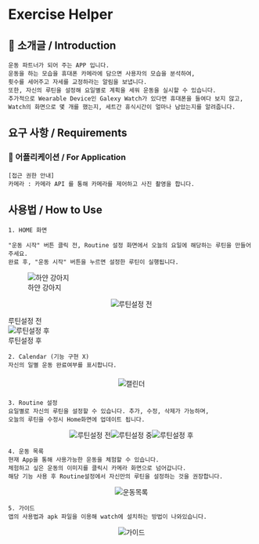 # Exercise Helper

## 📢 소개글 / Introduction 
```
운동 파트너가 되어 주는 APP 입니다.
운동을 하는 모습을 휴대폰 카메라에 담으면 사용자의 모습을 분석하여, 
횟수를 세어주고 자세를 교정하라는 알림을 보냅니다. 
또한, 자신의 루틴을 설정해 요일별로 계획을 세워 운동을 실시할 수 있습니다. 
추가적으로 Wearable Device인 Galexy Watch가 있다면 휴대폰을 들여다 보지 않고,
Watch의 화면으로 몇 개를 했는지, 세트간 휴식시간이 얼마나 남았는지를 알려줍니다. 
```
## 요구 사항 / Requirements
### 📱 어플리케이션 / For Application
```
[접근 권한 안내]
카메라 : 카메라 API 를 통해 카메라를 제어하고 사진 촬영을 합니다.
```

## 사용법 / How to Use
```
1. HOME 화면 

"운동 시작" 버튼 클릭 전, Routine 설정 화면에서 오늘의 요일에 해당하는 루틴을 만들어 주세요.
완료 후, "운동 시작" 버튼을 누르면 설정한 루틴이 실행됩니다. 
```
<figure>
    <img src="https://i.esdrop.com/d/ZklKfna5T3.jpg" title="하얀 강아지">    
    <figcaption>하얀 강아지</figcaption>
</figure>

<p align="center">
  <img src = "https://user-images.githubusercontent.com/38587274/136323655-46ed2fd8-3856-48b4-a2bf-f1616ef6a2f7.jpg" alt="루틴설정 전" title="루틴설정 전"><figcaption>루틴설정 전</figcaption><img src = "https://user-images.githubusercontent.com/38587274/136323645-d62be43f-f3e1-412e-865d-a8f4c8cce102.jpg" alt="루틴설정 후" title="루틴설정 후"><figcaption>루틴설정 후</figcaption>
</p>

```
2. Calendar (기능 구현 X)
자신의 일별 운동 완료여부를 표시합니다. 
```

<p align="center" style="margin:20px">
  <img src = "https://user-images.githubusercontent.com/38587274/136324126-5fd60d8a-0d8e-4230-bfd2-51b70d324c7a.jpg" alt="캘린더">
</p>

```
3. Routine 설정
요일별로 자신의 루틴을 설정할 수 있습니다. 추가, 수정, 삭제가 가능하며, 
오늘의 루틴을 수정시 Home화면에 업데이트 됩니다. 
```

<p align="center">
  <img src = "https://user-images.githubusercontent.com/38587274/136322823-bbd3e16b-baf2-4df6-a39a-8a6ca304f6ea.jpg" alt="루틴설정 전"><img src = "https://user-images.githubusercontent.com/38587274/136322831-bef19256-bb1f-46ab-9530-5350bb212370.jpg" alt="루틴설정 중"><img src = "https://user-images.githubusercontent.com/38587274/136322849-60e6cffd-bdc4-47a1-b9db-1edd094cc7e4.jpg" alt="루틴설정 후">
</p>

```
4. 운동 목록
현재 App을 통해 사용가능한 운동을 체험할 수 있습니다.
체험하고 싶은 운동의 이미지를 클릭시 카메라 화면으로 넘어갑니다.
해당 기능 사용 후 Routine설정에서 자신만의 루틴을 설정하는 것을 권장합니다.
```
<p align="center">
  <img src = "https://user-images.githubusercontent.com/38587274/136323620-0c8a03f7-b371-44c5-810d-b71cdf93e2ec.jpg" alt="운동목록">
</p>

```
5. 가이드 
앱의 사용법과 apk 파일을 이용해 watch에 설치하는 방법이 나와있습니다.
```
<p align="center">
  <img src = "https://user-images.githubusercontent.com/38587274/136323613-ebf1c62e-d1ba-4a73-94d0-2f4a17bb1319.jpg" alt="가이드">
</p>
